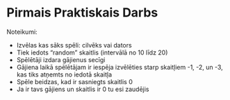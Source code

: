 # Pirmais Praktiskais Darbs
Noteikumi:
-   Izvēlas kas sāks spēli: cilvēks vai dators
-	Tiek iedots “random” skaitlis (intervālā no 10 līdz 20)
-	Spēlētāji izdara gājienus secīgi
-	Gājiena laikā spēlētājam ir iespēja izvēlēties starp skaitļiem -1, -2, un -3, kas tiks atņemts no iedotā skaitļa
-	Spēle beidzas, kad ir sasniegts skaitlis 0
-	Ja ir tavs gājiens un skaitlis ir 0 tu esi zaudējis
